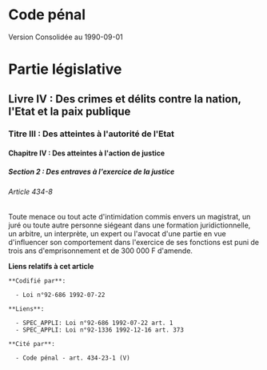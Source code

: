 # Code pénal  
Version Consolidée au 1990-09-01

# Partie législative

## Livre IV : Des crimes et délits contre la nation, l'Etat et la paix publique

### Titre III : Des atteintes à l'autorité de l'Etat

#### Chapitre IV : Des atteintes à l'action de justice

##### Section 2 : Des entraves à l'exercice de la justice

###### Article 434-8

Toute menace ou tout acte d'intimidation commis envers un magistrat, un juré ou toute autre personne siégeant dans une
formation juridictionnelle, un arbitre, un interprète, un expert ou l'avocat d'une partie en vue d'influencer son
comportement dans l'exercice de ses fonctions est puni de trois ans d'emprisonnement et de 300 000 F d'amende.

**Liens relatifs à cet article**

	**Codifié par**:

	  - Loi n°92-686 1992-07-22

	**Liens**:

	  - SPEC_APPLI: Loi n°92-686 1992-07-22 art. 1
	  - SPEC_APPLI: Loi n°92-1336 1992-12-16 art. 373

	**Cité par**:

	  - Code pénal - art. 434-23-1 (V)


